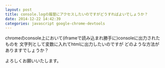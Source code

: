 ```yaml
---
layout: post
title: console.logの履歴にアクセスしたいのですがどうすればよいでしょうか？
date: 2014-12-22 14:42:39
categories: javascript google-chrome-devtools
---
```

<!-- {% raw %} -->
<p>chromeのconsole上において(iframeで読み込まれ勝手に)consoleに出力されたものを
文字列として変数に入れてhtmlに出力したいのですが
どのような方法がありますでしょうか？</p>

<p>よろしくお願いいたします。</p>
<!-- {% endraw %} -->
